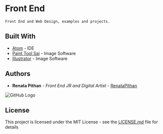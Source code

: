 # Front End 

```
Front End and Web Design, examples and projects.
```

## Built With

* [Atom](https://atom.io) - IDE
* [Paint Tool Sai](https://atom.io) - Image Software
* [Illustrator](https://atom.io) - Image Software

## Authors

* **Renata Pithan** - *Front End JR and Digital Artist* - [RenataPithan](https://github.com/RenataPithanGit)

![GitHub Logo](/git2.png)

## License

This project is licensed under the MIT License - see the [LICENSE.md](LICENSE.md) file for details
